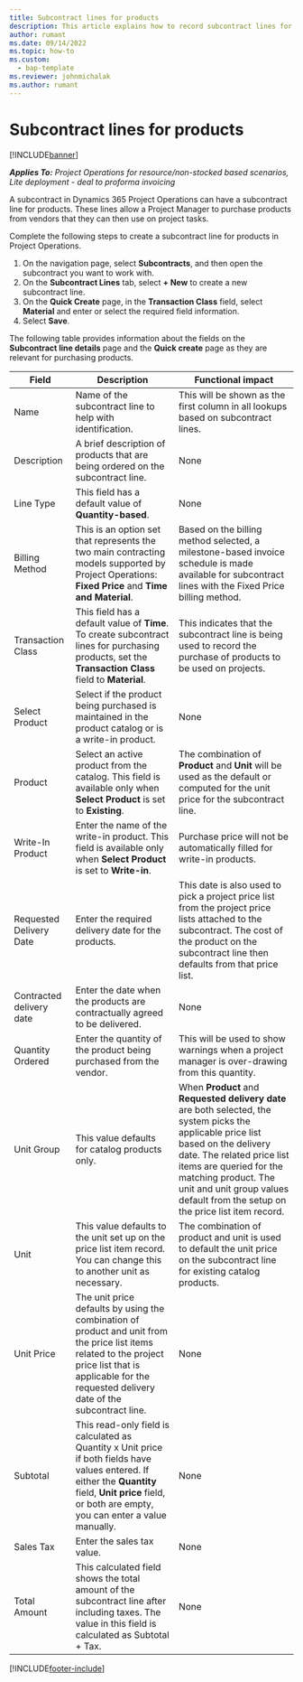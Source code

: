 ```yaml
---
title: Subcontract lines for products
description: This article explains how to record subcontract lines for products and use the various fields to record product purchases from vendors.
author: rumant
ms.date: 09/14/2022
ms.topic: how-to
ms.custom: 
  - bap-template
ms.reviewer: johnmichalak
ms.author: rumant
---
```


# Subcontract lines for products

[!INCLUDE[banner](../../includes/banner.md)]

_**Applies To:** Project Operations for resource/non-stocked based scenarios, Lite deployment - deal to proforma invoicing_

A subcontract in Dynamics 365 Project Operations can have a subcontract line for products. These lines allow a Project Manager to purchase products from vendors that they can then use on project tasks.

Complete the following steps to create a subcontract line for products in Project Operations.

1. On the navigation page, select **Subcontracts**, and then open the subcontract you want to work with. 
2. On the **Subcontract Lines** tab, select **+ New** to create a new subcontract line.
3. On the **Quick Create** page, in the **Transaction Class** field, select **Material** and enter or select the required field information. 
4. Select **Save**.

The following table provides information about the fields on the **Subcontract line details** page and the **Quick create** page as they are relevant for purchasing products.

| Field | Description | Functional impact|
| ----- | ----------- | ----------- |
| Name | Name of the subcontract line to help with identification. |This will be shown as the first column in all lookups based on subcontract lines.
| Description | A brief description of products that are being ordered on the subcontract line. | None |
| Line Type | This field has a default value of **Quantity-based**. |None |
| Billing Method | This is an option set that represents the two main contracting models supported by Project Operations: **Fixed Price** and **Time and Material**. | Based on the billing method selected, a milestone-based invoice schedule is made available for subcontract lines with the Fixed Price billing method. |
| Transaction Class |This field has a default value of  **Time**. To create subcontract lines for purchasing products, set the  **Transaction Class**  field to  **Material**.  | This indicates that the subcontract line is being used to record the purchase of products to be used on projects. |
| Select Product | Select if the product being purchased is maintained in the product catalog or is a write-in  product. |None |
| Product | Select an active product from the catalog. This field is available only when **Select Product** is set to **Existing**. |The combination of **Product** and **Unit** will be used as the default or computed for the unit price for the subcontract line.
| Write-In Product | Enter the name of the write-in product. This field is available only when **Select Product** is set to **Write-in**.  |Purchase price will not be automatically filled for write-in products.|
| Requested Delivery Date | Enter the required delivery date for the products.| This date is also used to pick a project price list from the project price lists attached to the subcontract. The cost of the product on the subcontract line then defaults from that price list. |
| Contracted delivery date | Enter the date when the products are contractually agreed to be delivered.  |None|
| Quantity Ordered | Enter the quantity of the product being purchased from the vendor.| This will be used to show warnings when a project manager is over-drawing from this quantity.|
| Unit Group | This value defaults for catalog products only. |When **Product** and **Requested delivery date** are both selected, the system picks the applicable price list based on the delivery date. The related price list items are queried for the matching product. The unit and unit group values default from the setup on the price list item record. |
| Unit | This value defaults to the unit set up on the price list item record. You can change this to another unit as necessary.| The combination of product and unit is used to default the unit price on the subcontract line for existing catalog products. |
| Unit Price | The unit price defaults by using the combination of product and unit from the price list items related to the project price list that is applicable for the requested delivery date of the subcontract line.  |None |
| Subtotal | This read-only field is calculated as Quantity x Unit price if both fields have values entered. If either the **Quantity** field, **Unit price** field, or both are empty, you can enter a value manually.  |None |
| Sales Tax | Enter the sales tax value. |None |
| Total Amount | This calculated field shows the total amount of the subcontract line after including taxes. The value in this field is calculated as Subtotal + Tax. |None |


[!INCLUDE[footer-include](../../includes/footer-banner.md)]
